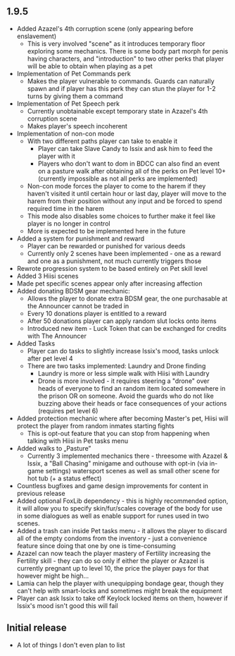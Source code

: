 ## 1.9.5
- Added Azazel's 4th corruption scene (only appearing before enslavement)
  - This is very involved "scene" as it introduces temporary floor exploring some mechanics. There is some body part morph for penis having characters, and "introduction" to two other perks that player will be able to obtain when playing as a pet
- Implementation of Pet Commands perk
  - Makes the player vulnerable to commands. Guards can naturally spawn and if player has this perk they can stun the player for 1-2 turns by giving them a command
- Implementation of Pet Speech perk
  - Currently unobtainable except temporary state in Azazel's 4th corruption scene
  - Makes player's speech incoherent
- Implementation of non-con mode
  - With two different paths player can take to enable it
    - Player can take Slave Candy to Issix and ask him to feed the player with it
    - Players who don't want to dom in BDCC can also find an event on a pasture walk after obtaining all of the perks on Pet level 10+ (currently impossible as not all perks are implemented)
  - Non-con mode forces the player to come to the harem if they haven't visited it until certain hour or last day, player will move to the harem from their position without any input and be forced to spend required time in the harem
  - This mode also disables some choices to further make it feel like player is no longer in control
  - More is expected to be implemented here in the future
- Added a system for punishment and reward
  - Player can be rewarded or punished for various deeds
  - Currently only 2 scenes have been implemented - one as a reward and one as a punishment, not much currently triggers those
- Rewrote progression system to be based entirely on Pet skill level
- Added 3 Hiisi scenes
- Made pet specific scenes appear only after increasing affection
- Added donating BDSM gear mechanic:
  - Allows the player to donate extra BDSM gear, the one purchasable at the Announcer cannot be traded in
  - Every 10 donations player is entitled to a reward
  - After 50 donations player can apply random slut locks onto items
  - Introduced new item - Luck Token that can be exchanged for credits with The Announcer
- Added Tasks
  - Player can do tasks to slightly increase Issix's mood, tasks unlock after pet level 4
  - There are two tasks implemented: Laundry and Drone finding
    - Laundry is more or less simple walk with Hiisi with Laundry
    - Drone is more involved - it requires steering a "drone" over heads of everyone to find an random item located somewhere in the prison OR on someone. Avoid the guards who do not like buzzing above their heads or face consequences of your actions (requires pet level 6)
- Added protection mechanic where after becoming Master's pet, Hiisi will protect the player from random inmates starting fights
  - This is opt-out feature that you can stop from happening when talking with Hiisi in Pet tasks menu
- Added walks to „Pasture”
  - Currently 3 implemented mechanics there - threesome with Azazel & Issix, a "Ball Chasing" minigame and outhouse with opt-in (via in-game settings) watersport scenes as well as small other scene for hot tub (+ a status effect)
- Countless bugfixes and game design improvements for content in previous release
- Added optional FoxLib dependency - this is highly recommended option, it will allow you to specify skin/fur/scales coverage of the body for use in some dialogues as well as enable support for runes used in two scenes.
- Added a trash can inside Pet tasks menu - it allows the player to discard all of the empty condoms from the inventory - just a convenience feature since doing that one by one is time-consuming
- Azazel can now teach the player mastery of Fertility increasing the Fertility skill - they can do so only if either the player or Azazel is currently pregnant up to level 10, the price the player pays for that however might be high...
- Lamia can help the player with unequipping bondage gear, though they can't help with smart-locks and sometimes might break the equipment
- Player can ask Issix to take off Keylock locked items on them, however if Issix's mood isn't good this will fail

## Initial release
- A lot of things I don't even plan to list
